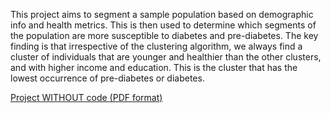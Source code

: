 This project aims to segment a sample population based on demographic info and health metrics. This is then used to determine which segments of the population are more susceptible to diabetes and pre-diabetes. The key finding is that irrespective of the clustering algorithm, we always find a cluster of individuals that are younger and healthier than the other clusters, and with higher income and education. This is the cluster that has the lowest occurrence of pre-diabetes or diabetes.

[Project WITHOUT code (PDF format)](Diabetes_Cluster.pdf)
